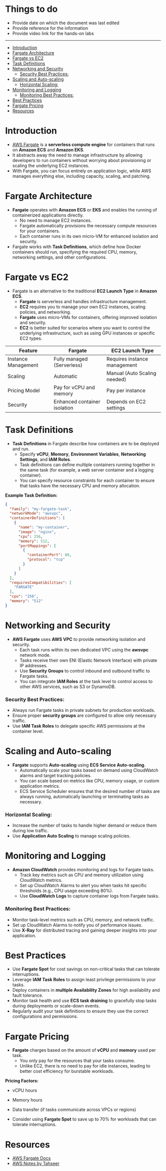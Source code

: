 <h1> Things to do </h1>

- Provide date on which the document was last edited
- Provide reference for the information
- Provide video link for the hands-on labs
---

- [Introduction](#introduction)
- [Fargate Architecture](#fargate-architecture)
- [Fargate vs EC2](#fargate-vs-ec2)
- [Task Definitions](#task-definitions)
- [Networking and Security](#networking-and-security)
    - [Security Best Practices:](#security-best-practices)
- [Scaling and Auto-scaling](#scaling-and-auto-scaling)
    - [Horizontal Scaling:](#horizontal-scaling)
- [Monitoring and Logging](#monitoring-and-logging)
    - [Monitoring Best Practices:](#monitoring-best-practices)
- [Best Practices](#best-practices)
- [Fargate Pricing](#fargate-pricing)
- [Resources](#resources)

# Introduction
- [AWS Fargate](https://docs.aws.amazon.com/AmazonECS/latest/userguide/what-is-fargate.html) is a **serverless compute engine** for containers that runs on **Amazon ECS** and **Amazon EKS**.
- It abstracts away the need to manage infrastructure by allowing developers to run containers without worrying about provisioning or scaling the underlying EC2 instances.
- With Fargate, you can focus entirely on application logic, while AWS manages everything else, including capacity, scaling, and patching.

# Fargate Architecture
- **Fargate** operates with **Amazon ECS** or **EKS** and enables the running of containerized applications directly.
  - No need to manage EC2 instances.
  - Fargate automatically provisions the necessary compute resources for your containers.
  - Each container runs in its own micro-VM for enhanced isolation and security.
- Fargate works with **Task Definitions**, which define how Docker containers should run, specifying the required CPU, memory, networking settings, and other configurations.

# Fargate vs EC2
- Fargate is an alternative to the traditional **EC2 Launch Type** in **Amazon ECS**.
  - **Fargate** is serverless and handles infrastructure management.
  - **EC2** requires you to manage your own EC2 instances, scaling policies, and networking.
  - **Fargate** uses micro-VMs for containers, offering improved isolation and security.
  - **EC2** is better suited for scenarios where you want to control the underlying infrastructure, such as using GPU instances or specific EC2 types.

| Feature               | Fargate                 | EC2 Launch Type        |
|-----------------------|-------------------------|------------------------|
| Instance Management    | Fully managed (Serverless) | Requires instance management |
| Scaling               | Automatic               | Manual (Auto Scaling needed) |
| Pricing Model          | Pay for vCPU and memory | Pay per instance        |
| Security              | Enhanced container isolation | Depends on EC2 settings |

# Task Definitions
- **Task Definitions** in Fargate describe how containers are to be deployed and run.
  - Specify **vCPU**, **Memory**, **Environment Variables**, **Networking Settings**, and **IAM Roles**.
  - Task definitions can define multiple containers running together in the same task (for example, a web server container and a logging container).
  - You can specify resource constraints for each container to ensure that tasks have the necessary CPU and memory allocation.

**Example Task Definition:**
```json
{
  "family": "my-fargate-task",
  "networkMode": "awsvpc",
  "containerDefinitions": [
    {
      "name": "my-container",
      "image": "nginx",
      "cpu": 256,
      "memory": 512,
      "portMappings": [
        {
          "containerPort": 80,
          "protocol": "tcp"
        }
      ]
    }
  ],
  "requiresCompatibilities": [
    "FARGATE"
  ],
  "cpu": "256",
  "memory": "512"
}
```

# Networking and Security
- **AWS Fargate** uses **AWS VPC** to provide networking isolation and security.
  - Each task runs within its own dedicated VPC using the **awsvpc** network mode.
  - Tasks receive their own ENI (Elastic Network Interface) with private IP addresses.
  - Use **Security Groups** to control inbound and outbound traffic to Fargate tasks.
  - You can integrate **IAM Roles** at the task level to control access to other AWS services, such as S3 or DynamoDB.

### Security Best Practices:
- Always run Fargate tasks in private subnets for production workloads.
- Ensure proper **security groups** are configured to allow only necessary traffic.
- Use **IAM Task Roles** to delegate specific AWS permissions at the container level.

# Scaling and Auto-scaling
- **Fargate** supports **Auto-scaling** using **ECS Service Auto-scaling**.
  - Automatically scale your tasks based on demand using CloudWatch alarms and target tracking policies.
  - You can scale based on metrics like CPU, memory usage, or custom application metrics.
  - ECS Service Scheduler ensures that the desired number of tasks are always running, automatically launching or terminating tasks as necessary.

### Horizontal Scaling:
- Increase the number of tasks to handle higher demand or reduce them during low traffic.
- Use **Application Auto Scaling** to manage scaling policies.

# Monitoring and Logging
- **Amazon CloudWatch** provides monitoring and logs for Fargate tasks.
  - Track key metrics such as CPU and memory utilization using CloudWatch metrics.
  - Set up CloudWatch Alarms to alert you when tasks hit specific thresholds (e.g., CPU usage exceeding 80%).
  - Use **CloudWatch Logs** to capture container logs from Fargate tasks.
  
### Monitoring Best Practices:
- Monitor task-level metrics such as CPU, memory, and network traffic.
- Set up CloudWatch Alarms to notify you of performance issues.
- Use **X-Ray** for distributed tracing and gaining deeper insights into your application.

# Best Practices
- Use **Fargate Spot** for cost savings on non-critical tasks that can tolerate interruptions.
- Leverage **IAM Task Roles** to assign least privilege permissions to your tasks.
- Deploy containers in **multiple Availability Zones** for high availability and fault tolerance.
- Monitor task health and use **ECS task draining** to gracefully stop tasks during deployments or scale-down events.
- Regularly audit your task definitions to ensure they use the correct configurations and permissions.

# Fargate Pricing
- **Fargate** charges based on the amount of **vCPU** and **memory** used per task.
  - You only pay for the resources that your tasks consume.
  - Unlike EC2, there is no need to pay for idle instances, leading to better cost efficiency for burstable workloads.
  
**Pricing Factors:**
  - vCPU hours
  - Memory hours
  - Data transfer (if tasks communicate across VPCs or regions)

- Consider using **Fargate Spot** to save up to 70% for workloads that can tolerate interruptions.

# Resources
- [AWS Fargate Docs](https://docs.aws.amazon.com/AmazonECS/latest/developerguide/AWS_Fargate.html)
- [AWS Notes by Tahseer](https://arkalim.notion.site/Notes-143374c83daa4d4991b07400056a2aa9)